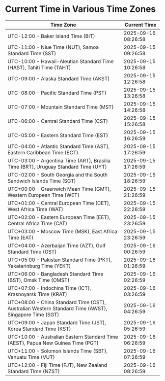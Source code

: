 # Current Time in Various Time Zones

| Time Zone | Current Time |
|-----------|--------------|
| UTC-12:00 - Baker Island Time (BIT) | 2025-09-16 08:26:58 |
| UTC-11:00 - Niue Time (NUT), Samoa Standard Time (SST) | 2025-09-15 09:26:58 |
| UTC-10:00 - Hawaii-Aleutian Standard Time (HAST), Tahiti Time (TAHT) | 2025-09-15 10:26:58 |
| UTC-09:00 - Alaska Standard Time (AKST) | 2025-09-15 12:26:58 |
| UTC-08:00 - Pacific Standard Time (PST) | 2025-09-15 13:26:58 |
| UTC-07:00 - Mountain Standard Time (MST) | 2025-09-15 14:26:58 |
| UTC-06:00 - Central Standard Time (CST) | 2025-09-15 15:26:58 |
| UTC-05:00 - Eastern Standard Time (EST) | 2025-09-15 16:26:59 |
| UTC-04:00 - Atlantic Standard Time (AST), Eastern Caribbean Time (ECT) | 2025-09-15 17:26:59 |
| UTC-03:00 - Argentina Time (ART), Brasília Time (BRT), Uruguay Standard Time (UYT) | 2025-09-15 17:26:59 |
| UTC-02:00 - South Georgia and the South Sandwich Islands Time (SGT) | 2025-09-15 18:26:59 |
| UTC±00:00 - Greenwich Mean Time (GMT), Western European Time (WET) | 2025-09-15 21:26:59 |
| UTC+01:00 - Central European Time (CET), West Africa Time (WAT) | 2025-09-15 22:26:59 |
| UTC+02:00 - Eastern European Time (EET), Central Africa Time (CAT) | 2025-09-15 23:26:59 |
| UTC+03:00 - Moscow Time (MSK), East Africa Time (EAT) | 2025-09-15 23:26:59 |
| UTC+04:00 - Azerbaijan Time (AZT), Gulf Standard Time (GST) | 2025-09-16 00:26:59 |
| UTC+05:00 - Pakistan Standard Time (PKT), Yekaterinburg Time (YEKT) | 2025-09-16 01:26:59 |
| UTC+06:00 - Bangladesh Standard Time (BST), Omsk Time (OMST) | 2025-09-16 02:26:59 |
| UTC+07:00 - Indochina Time (ICT), Krasnoyarsk Time (KRAT) | 2025-09-16 03:26:59 |
| UTC+08:00 - China Standard Time (CST), Australian Western Standard Time (AWST), Singapore Time (SGT) | 2025-09-16 04:26:59 |
| UTC+09:00 - Japan Standard Time (JST), Korea Standard Time (KST) | 2025-09-16 05:26:59 |
| UTC+10:00 - Australian Eastern Standard Time (AEST), Papua New Guinea Time (PGT) | 2025-09-16 06:26:59 |
| UTC+11:00 - Solomon Islands Time (SBT), Vanuatu Time (VUT) | 2025-09-16 07:26:59 |
| UTC+12:00 - Fiji Time (FJT), New Zealand Standard Time (NZST) | 2025-09-16 08:26:59 |
